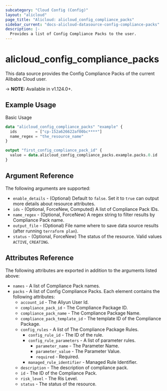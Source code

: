 ```yaml
---
subcategory: "Cloud Config (Config)"
layout: "alicloud"
page_title: "Alicloud: alicloud_config_compliance_packs"
sidebar_current: "docs-alicloud-datasource-config-compliance-packs"
description: |-
  Provides a list of Config Compliance Packs to the user.
---
```


# alicloud\_config\_compliance\_packs

This data source provides the Config Compliance Packs of the current Alibaba Cloud user.

-> **NOTE:** Available in v1.124.0+.

## Example Usage

Basic Usage

```terraform
data "alicloud_config_compliance_packs" "example" {
  ids        = ["cp-152a626622af00bc****"]
  name_regex = "the_resource_name"
}

output "first_config_compliance_pack_id" {
  value = data.alicloud_config_compliance_packs.example.packs.0.id
}
```

## Argument Reference

The following arguments are supported:

* `enable_details` - (Optional) Default to `false`. Set it to `true` can output more details about resource attributes.
* `ids` - (Optional, ForceNew, Computed)  A list of Compliance Pack IDs.
* `name_regex` - (Optional, ForceNew) A regex string to filter results by Compliance Pack name.
* `output_file` - (Optional) File name where to save data source results (after running `terraform plan`).
* `status` - (Optional, ForceNew) The status of the resource. Valid values `ACTIVE`, `CREATING`.

## Attributes Reference

The following attributes are exported in addition to the arguments listed above:

* `names` - A list of Compliance Pack names.
* `packs` - A list of Config Compliance Packs. Each element contains the following attributes:
	* `account_id` - The Aliyun User Id.
	* `compliance_pack_id` - The Compliance Package ID.
	* `compliance_pack_name` - The Compliance Package Name.
	* `compliance_pack_template_id` - The template ID of the Compliance Package.
	* `config_rules` - A list of The Compliance Package Rules.
		* `config_rule_id` - The ID of the rule.
		* `config_rule_parameters` - A list of parameter rules.
			* `parameter_name` - The Parameter Name.
			* `parameter_value` - The Parameter Value.
			* `required` - Required.
		* `managed_rule_identifier` - Managed Rule Identifier.
	* `description` - The description of compliance pack.
	* `id` - The ID of the Compliance Pack.
	* `risk_level` - The Ris Level.
	* `status` - The status of the resource.
